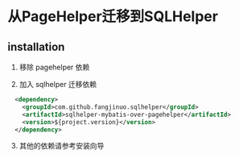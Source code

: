 # 从PageHelper迁移到SQLHelper

## installation

1. 移除 pagehelper 依赖

2. 加入 sqlhelper 迁移依赖
```xml
  <dependency>
    <groupId>com.github.fangjinuo.sqlhelper</groupId>
    <artifactId>sqlhelper-mybatis-over-pagehelper</artifactId>
    <version>${project.version}</version>
  </dependency>
```

3. 其他的依赖请参考安装向导

